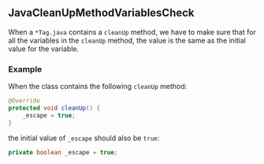 ## JavaCleanUpMethodVariablesCheck

When a `*Tag.java` contains a `cleanUp` method, we have to make sure that for all
the variables in the `cleanUp` method, the value is the same as the initial
value for the variable.

### Example

When the class contains the following `cleanUp` method:

```java
@Override
protected void cleanUp() {
    _escape = true;
}
```

the initial value of `_escape` should also be `true`:

```java
private boolean _escape = true;
```
